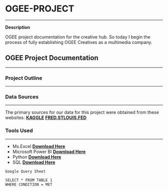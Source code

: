 # OGEE-PROJECT
---
**Description**

OGEE project documentation for the creative hub. So today I begin the process of fully establishing OGEE Creatives as a multimedia company.

## OGEE Project Documentation
---
### Project Outline
---
### Data Sources
---
The primary sources for our data for this project were obtained from these websites:
[**KAGGLE**](www.kaggle.com)
[**FRED.STLOUIS.FED**](www.fred.stlouisfed.com)

### Tools Used
---
- Ms.Excel [**Download Here**](https://www.microsoft.com/en-us/microsoft-365/excel)
- Microsoft Power BI [**Download Here**](https://www.microsoft.com/en-us/download/details.aspx?id=58494)
- Python [**Download Here**](https://www.python.org/)
- SQL [**Download Here**](https://aws.amazon.com/what-is/sql/#:~:text=Structured%20query%20language%20(SQL)%20is,relationships%20between%20the%20data%20values.)



```
Google Query Sheet

SELECT * FROM TABLE 1
WHERE CONDITION = MET
```

